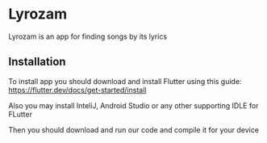 # Lyrozam

Lyrozam is an app for finding songs by its lyrics

## Installation

To install app you should download and install Flutter using this guide:
https://flutter.dev/docs/get-started/install

Also you may install InteliJ, Android Studio or any other supporting IDLE for FLutter


Then you should download and run our code and compile it for your device
